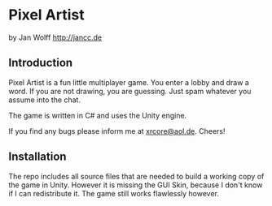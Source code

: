 Pixel Artist
============

by Jan Wolff
<http://jancc.de>


Introduction
------------

Pixel Artist is a fun little multiplayer game. You enter a lobby and draw a word. If you
are not drawing, you are guessing. Just spam whatever you assume into the chat.

The game is written in C# and uses the Unity engine.

If you find any bugs please inform me at <xrcore@aol.de>. Cheers!

Installation
------------

The repo includes all source files that are needed to build a working copy of the game in
Unity. However it is missing the GUI Skin, because I don't know if I can redistribute it. 
The game still works flawlessly however.